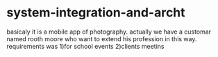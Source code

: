 # system-integration-and-archt
basicaly it is a mobile app of photography.
actually we have a customar named rooth moore who want to extend his profession in this way.
requirements was   1)for school events 2)clients meetins

